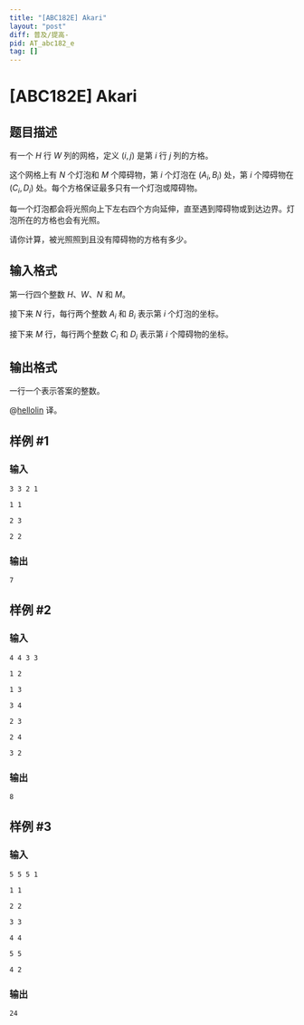 ```yaml
---
title: "[ABC182E] Akari"
layout: "post"
diff: 普及/提高-
pid: AT_abc182_e
tag: []
---
```


# [ABC182E] Akari

## 题目描述

有一个 $H$ 行 $W$ 列的网格，定义 $(i,j)$ 是第 $i$ 行 $j$ 列的方格。

这个网格上有 $N$ 个灯泡和 $M$ 个障碍物，第 $i$ 个灯泡在 $(A_i,B_i)$ 处，第 $i$ 个障碍物在 $(C_i, D_i)$ 处。每个方格保证最多只有一个灯泡或障碍物。

每一个灯泡都会将光照向上下左右四个方向延伸，直至遇到障碍物或到达边界。灯泡所在的方格也会有光照。

请你计算，被光照照到且没有障碍物的方格有多少。

## 输入格式

第一行四个整数 $H$、$W$、$N$ 和 $M$。

接下来 $N$ 行，每行两个整数 $A_i$ 和 $B_i$ 表示第 $i$ 个灯泡的坐标。

接下来 $M$ 行，每行两个整数 $C_i$ 和 $D_i$ 表示第 $i$ 个障碍物的坐标。

## 输出格式

一行一个表示答案的整数。

@[hellolin](/user/751017) 译。

## 样例 #1

### 输入

```
3 3 2 1
1 1
2 3
2 2
```

### 输出

```
7
```

## 样例 #2

### 输入

```
4 4 3 3
1 2
1 3
3 4
2 3
2 4
3 2
```

### 输出

```
8
```

## 样例 #3

### 输入

```
5 5 5 1
1 1
2 2
3 3
4 4
5 5
4 2
```

### 输出

```
24
```

